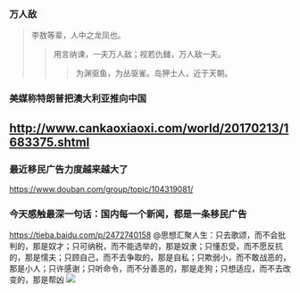 ### 万人敌
>李敖等辈，人中之龙凤也。
>>用言纳谏，一夫万人敌；视若仇雠，万人敌一夫。
>>>为渊驱鱼，为丛驱雀。岛狎士人，近于天朝。
### 美媒称特朗普把澳大利亚推向中国
http://www.cankaoxiaoxi.com/world/20170213/1683375.shtml
---
### 最近移民广告力度越来越大了
https://www.douban.com/group/topic/104319081/
### 今天感触最深一句话：国内每一个新闻，都是一条移民广告
https://tieba.baidu.com/p/2472740158
@思想汇聚人生：只去歌颂，而不会批判的，那是奴才；只可纳税，而不能选举的，那是奴隶；只懂忍受，而不愿反抗的，那是懦夫；只顾自己，而不去争取的，那是自私；只欺弱小，而不敢战恶的，那是小人；只许感谢；只听命令，而不分善恶的，那是走狗；只想适应，而不去改变的，那是帮凶
![](https://imgsa.baidu.com/forum/w%3D580/sign=347f9e97c75c1038247ececa8210931c/99487566d016092476373c96d50735fae7cd3466.jpg)